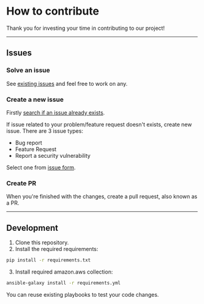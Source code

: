 # How to contribute

Thank you for investing your time in contributing to our project!

---

## Issues

### Solve an issue

See [existing issues](https://github.com/cisco-open/ansible-collection-sdwan-deployment/issues) and feel free to work on any.

### Create a new issue

Firstly [search if an issue already exists](hhttps://github.com/cisco-open/ansible-collection-sdwan-deployment/issues).

If issue related to your problem/feature request doesn't exists, create new issue.
There are 3 issue types:

- Bug report
- Feature Request
- Report a security vulnerability

Select one from [issue form](https://github.com/cisco-open/ansible-collection-sdwan-deployment/issues/new/choose).

### Create PR

When you're finished with the changes, create a pull request, also known as a PR.

---

## Development

1. Clone this repository.
2. Install the required requirements:

```bash
pip install -r requirements.txt
```

3. Install required amazon.aws collection:

```bash
ansible-galaxy install -r requirements.yml
```

You can reuse existing playbooks to test your code changes.

